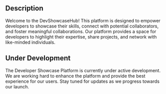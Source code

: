 
## Description

Welcome to the DevShowcaseHub! This platform is designed to empower developers to showcase their skills, connect with potential collaborators, and foster meaningful collaborations. Our platform provides a space for developers to highlight their expertise, share projects, and network with like-minded individuals.

## Under Development

The Developer Showcase Platform is currently under active development. We are working hard to enhance the platform and provide the best experience for our users. Stay tuned for updates as we progress towards our launch.

